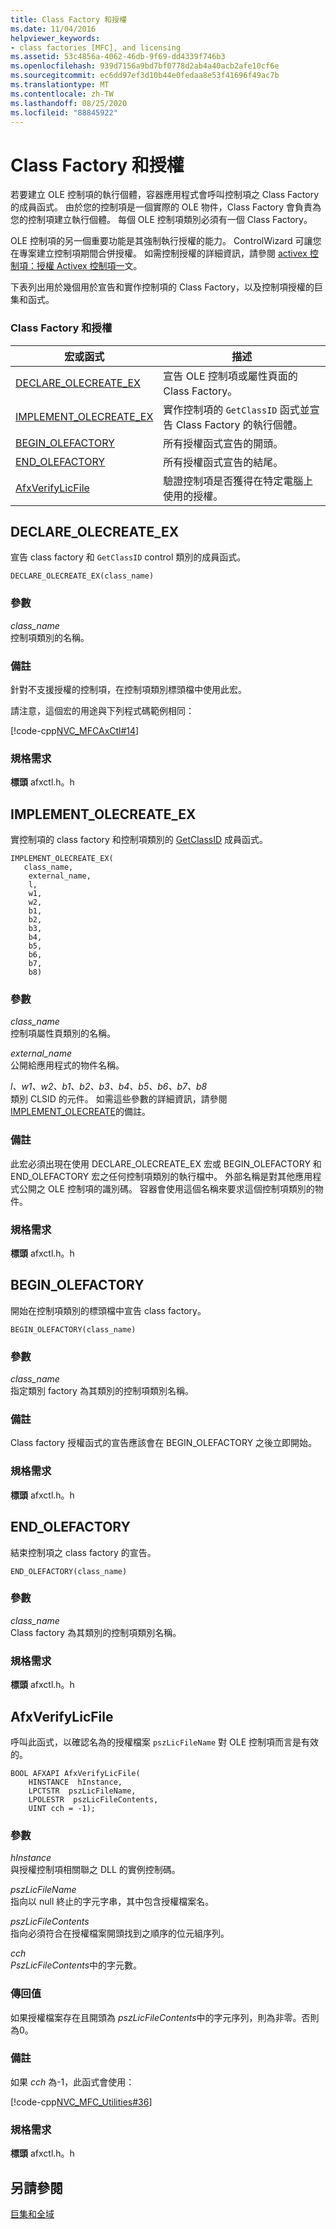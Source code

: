 ```yaml
---
title: Class Factory 和授權
ms.date: 11/04/2016
helpviewer_keywords:
- class factories [MFC], and licensing
ms.assetid: 53c4856a-4062-46db-9f69-dd4339f746b3
ms.openlocfilehash: 939d7156a9bd7bf0778d2ab4a40acb2afe10cf6e
ms.sourcegitcommit: ec6dd97ef3d10b44e0fedaa8e53f41696f49ac7b
ms.translationtype: MT
ms.contentlocale: zh-TW
ms.lasthandoff: 08/25/2020
ms.locfileid: "88845922"
---
```

# <a name="class-factories-and-licensing"></a>Class Factory 和授權

若要建立 OLE 控制項的執行個體，容器應用程式會呼叫控制項之 Class Factory 的成員函式。 由於您的控制項是一個實際的 OLE 物件，Class Factory 會負責為您的控制項建立執行個體。 每個 OLE 控制項類別必須有一個 Class Factory。

OLE 控制項的另一個重要功能是其強制執行授權的能力。 ControlWizard 可讓您在專案建立控制項期間合併授權。 如需控制授權的詳細資訊，請參閱 [activex 控制項：授權 Activex 控制項一](../../mfc/mfc-activex-controls-licensing-an-activex-control.md)文。

下表列出用於幾個用於宣告和實作控制項的 Class Factory，以及控制項授權的巨集和函式。

### <a name="class-factories-and-licensing"></a>Class Factory 和授權

|宏或函式|描述|
|-|-|
|[DECLARE_OLECREATE_EX](#declare_olecreate_ex)|宣告 OLE 控制項或屬性頁面的 Class Factory。|
|[IMPLEMENT_OLECREATE_EX](#implement_olecreate_ex)|實作控制項的 `GetClassID` 函式並宣告 Class Factory 的執行個體。|
|[BEGIN_OLEFACTORY](#begin_olefactory)|所有授權函式宣告的開頭。|
|[END_OLEFACTORY](#end_olefactory)|所有授權函式宣告的結尾。|
|[AfxVerifyLicFile](#afxverifylicfile)|驗證控制項是否獲得在特定電腦上使用的授權。|

## <a name="declare_olecreate_ex"></a><a name="declare_olecreate_ex"></a> DECLARE_OLECREATE_EX

宣告 class factory 和 `GetClassID` control 類別的成員函式。

```
DECLARE_OLECREATE_EX(class_name)
```

### <a name="parameters"></a>參數

*class_name*<br/>
控制項類別的名稱。

### <a name="remarks"></a>備註

針對不支援授權的控制項，在控制項類別標頭檔中使用此宏。

請注意，這個宏的用途與下列程式碼範例相同：

[!code-cpp[NVC_MFCAxCtl#14](../../mfc/reference/codesnippet/cpp/class-factories-and-licensing_1.h)]

### <a name="requirements"></a>規格需求

  **標頭** afxctl.h。h

## <a name="implement_olecreate_ex"></a><a name="implement_olecreate_ex"></a> IMPLEMENT_OLECREATE_EX

實控制項的 class factory 和控制項類別的 [GetClassID](../../mfc/reference/colecontrol-class.md#getclassid) 成員函式。

```
IMPLEMENT_OLECREATE_EX(
   class_name,
    external_name,
    l,
    w1,
    w2,
    b1,
    b2,
    b3,
    b4,
    b5,
    b6,
    b7,
    b8)
```

### <a name="parameters"></a>參數

*class_name*<br/>
控制項屬性頁類別的名稱。

*external_name*<br/>
公開給應用程式的物件名稱。

*l、w1、w2、b1、b2、b3、b4、b5、b6、b7、b8*<br/>
類別 CLSID 的元件。 如需這些參數的詳細資訊，請參閱 [IMPLEMENT_OLECREATE](run-time-object-model-services.md#implement_olecreate)的備註。

### <a name="remarks"></a>備註

此宏必須出現在使用 DECLARE_OLECREATE_EX 宏或 BEGIN_OLEFACTORY 和 END_OLEFACTORY 宏之任何控制項類別的執行檔中。 外部名稱是對其他應用程式公開之 OLE 控制項的識別碼。 容器會使用這個名稱來要求這個控制項類別的物件。

### <a name="requirements"></a>規格需求

  **標頭** afxctl.h。h

## <a name="begin_olefactory"></a><a name="begin_olefactory"></a> BEGIN_OLEFACTORY

開始在控制項類別的標頭檔中宣告 class factory。

```
BEGIN_OLEFACTORY(class_name)
```

### <a name="parameters"></a>參數

*class_name*<br/>
指定類別 factory 為其類別的控制項類別名稱。

### <a name="remarks"></a>備註

Class factory 授權函式的宣告應該會在 BEGIN_OLEFACTORY 之後立即開始。

### <a name="requirements"></a>規格需求

  **標頭** afxctl.h。h

## <a name="end_olefactory"></a><a name="end_olefactory"></a> END_OLEFACTORY

結束控制項之 class factory 的宣告。

```
END_OLEFACTORY(class_name)
```

### <a name="parameters"></a>參數

*class_name*<br/>
Class factory 為其類別的控制項類別名稱。

### <a name="requirements"></a>規格需求

  **標頭** afxctl.h。h

## <a name="afxverifylicfile"></a><a name="afxverifylicfile"></a> AfxVerifyLicFile

呼叫此函式，以確認名為的授權檔案 `pszLicFileName` 對 OLE 控制項而言是有效的。

```
BOOL AFXAPI AfxVerifyLicFile(
    HINSTANCE  hInstance,
    LPCTSTR  pszLicFileName,
    LPOLESTR  pszLicFileContents,
    UINT cch = -1);
```

### <a name="parameters"></a>參數

*hInstance*<br/>
與授權控制項相關聯之 DLL 的實例控制碼。

*pszLicFileName*<br/>
指向以 null 終止的字元字串，其中包含授權檔案名。

*pszLicFileContents*<br/>
指向必須符合在授權檔案開頭找到之順序的位元組序列。

*cch*<br/>
*PszLicFileContents*中的字元數。

### <a name="return-value"></a>傳回值

如果授權檔案存在且開頭為 *pszLicFileContents*中的字元序列，則為非零。否則為0。

### <a name="remarks"></a>備註

如果 *cch* 為-1，此函式會使用：

[!code-cpp[NVC_MFC_Utilities#36](../../mfc/codesnippet/cpp/class-factories-and-licensing_2.cpp)]

### <a name="requirements"></a>規格需求

  **標頭** afxctl.h。h

## <a name="see-also"></a>另請參閱

[巨集和全域](../../mfc/reference/mfc-macros-and-globals.md)
